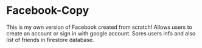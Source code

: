 # Facebook-Copy

This is my own version of Facebook created from scratch! 
Allows users to create an account or sign in with google account.
Sores users info and also list of friends in firestore database.

